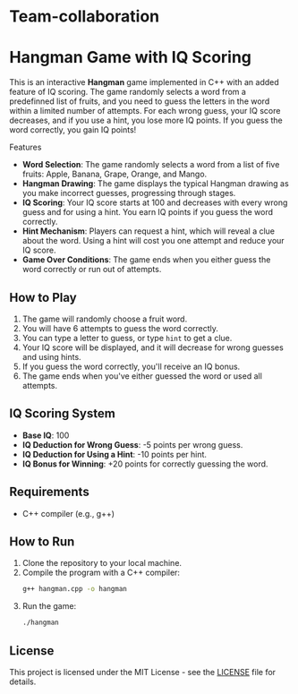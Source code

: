 # Team-collaboration
# Hangman Game with IQ Scoring

This is an interactive **Hangman** game implemented in C++ with an added feature of IQ scoring. The game randomly selects a word from a predefinned list of fruits, and you need to guess the letters in the word within a limited number of attempts. For each wrong guess, your IQ score decreases, and if you use a hint, you lose more IQ points. If you guess the word correctly, you gain IQ points!

Features

- **Word Selection**: The game randomly selects a word from a list of five fruits: Apple, Banana, Grape, Orange, and Mango.
- **Hangman Drawing**: The game displays the typical Hangman drawing as you make incorrect guesses, progressing through stages.
- **IQ Scoring**: Your IQ score starts at 100 and decreases with every wrong guess and for using a hint. You earn IQ points if you guess the word correctly.
- **Hint Mechanism**: Players can request a hint, which will reveal a clue about the word. Using a hint will cost you one attempt and reduce your IQ score.
- **Game Over Conditions**: The game ends when you either guess the word correctly or run out of attempts.
  
## How to Play

1. The game will randomly choose a fruit word.
2. You will have 6 attempts to guess the word correctly.
3. You can type a letter to guess, or type `hint` to get a clue.
4. Your IQ score will be displayed, and it will decrease for wrong guesses and using hints.
5. If you guess the word correctly, you'll receive an IQ bonus.
6. The game ends when you've either guessed the word or used all attempts.

## IQ Scoring System

- **Base IQ**: 100
- **IQ Deduction for Wrong Guess**: -5 points per wrong guess.
- **IQ Deduction for Using a Hint**: -10 points per hint.
- **IQ Bonus for Winning**: +20 points for correctly guessing the word.

## Requirements

- C++ compiler (e.g., g++)

## How to Run

1. Clone the repository to your local machine.
2. Compile the program with a C++ compiler:
   ```bash
   g++ hangman.cpp -o hangman
   ```
3. Run the game:
   ```bash
   ./hangman
   ```

## License
This project is licensed under the MIT License - see the [LICENSE](LICENSE) file for details.

